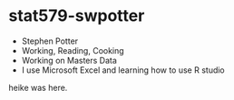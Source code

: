 # stat579-swpotter
- Stephen Potter
- Working, Reading, Cooking
- Working on Masters Data
- I use Microsoft Excel and learning how to use R studio


heike was here.
